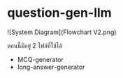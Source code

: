 # question-gen-llm

![System Diagram](Flowchart V2.png)

ตอนนี้มีอยู่ 2 ไฟล์ที่ใช้ได้

- MCQ-generator
- long-answer-generator
